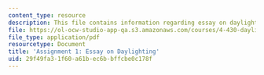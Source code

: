 ```yaml
---
content_type: resource
description: This file contains information regarding essay on daylighting.
file: https://ol-ocw-studio-app-qa.s3.amazonaws.com/courses/4-430-daylighting-spring-2012/29f49fa31f60a61bec6bbffcbe0c178f_MIT4_430S12_hw1.pdf
file_type: application/pdf
resourcetype: Document
title: 'Assignment 1: Essay on Daylighting'
uid: 29f49fa3-1f60-a61b-ec6b-bffcbe0c178f
---
```

